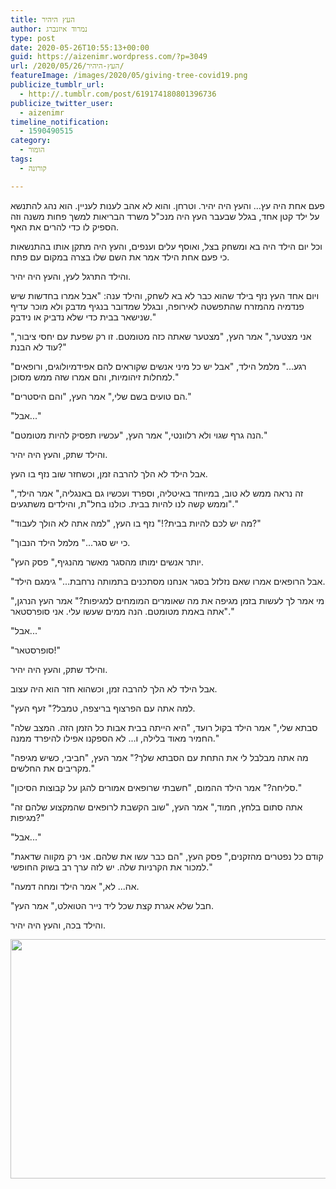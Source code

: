 ```yaml
---
title: העץ היהיר
author: נמרוד איזנברג
type: post
date: 2020-05-26T10:55:13+00:00
guid: https://aizenimr.wordpress.com/?p=3049
url: /2020/05/26/העץ-היהיר/
featureImage: /images/2020/05/giving-tree-covid19.png
publicize_tumblr_url:
  - http://.tumblr.com/post/619174180801396736
publicize_twitter_user:
  - aizenimr
timeline_notification:
  - 1590490515
category:
  - הומור
tags:
  - קורונה

---
```

פעם אחת היה עץ... והעץ היה יהיר. וטרחן. והוא לא אהב לענות לעניין. הוא נהג להתנשא על ילד קטן אחד, בגלל שבעבר העץ היה מנכ"ל משרד הבריאות למשך פחות משנה וזה הספיק לו כדי להרים את האף.

וכל יום הילד היה בא ומשחק בצל, ואוסף עלים וענפים, והעץ היה מתקן אותו בהתנשאות כי פעם אחת הילד אמר את השם שלו בצרה במקום עם פתח.

והילד התרגל לעץ, והעץ היה יהיר.

ויום אחד העץ נזף בילד שהוא כבר לא בא לשחק, והילד ענה: "אבל אמרו בחדשות שיש פנדמיה מהמזרח שהתפשטה לאירופה, ובגלל שמדובר בנגיף מדבק ולא מוכר עדיף שנישאר בבית כדי שלא נדביק או נידבק."

"אני מצטער," אמר העץ, "מצטער שאתה כזה מטומטם. זו רק שפעת עם יחסי ציבור, עוד לא הבנת?"

"רגע..." מלמל הילד, "אבל יש כל מיני אנשים שקוראים להם אפידמיולוגים, ורופאים למחלות זיהומיות, והם אמרו שזה ממש מסוכן."

"הם טועים בשם שלי," אמר העץ, "והם היסטרים."

"אבל..."

"הנה גרף שגוי ולא רלוונטי," אמר העץ, "עכשיו תפסיק להיות מטומטם."

והילד שתק, והעץ היה יהיר.

אבל הילד לא הלך להרבה זמן, וכשחזר שוב נזף בו העץ.

"זה נראה ממש לא טוב, במיוחד באיטליה, וספרד ועכשיו גם באנגליה," אמר הילד, "וממש קשה לנו להיות בבית. כולנו בחל"ת, והילדים משתגעים."

"מה יש לכם להיות בבית?!" נזף בו העץ, "למה אתה לא הולך לעבוד?"

"כי יש סגר..." מלמל הילד הנבוך.

"יותר אנשים ימותו מהסגר מאשר מהנגיף," פסק העץ.

"אבל הרופאים אמרו שאם נזלזל בסגר אנחנו מסתכנים בתמותה נרחבת..." גימגם הילד.

"מי אמר לך לעשות בזמן מגיפה את מה שאומרים המומחים למגיפות?" אמר העץ הנרגן, "אתה באמת מטומטם. הנה ממים שעשו עלי. אני סופרסטאר."

"אבל..."

"סופרסטאר!"

והילד שתק, והעץ היה יהיר.

אבל הילד לא הלך להרבה זמן, וכשהוא חזר הוא היה עצוב.

"למה אתה עם הפרצוף בריצפה, טמבל?" זעף העץ.

"סבתא שלי," אמר הילד בקול רועד, "היא הייתה בבית אבות כל הזמן הזה. המצב שלה החמיר מאוד בלילה, ו... לא הספקנו אפילו להיפרד ממנה."

"מה אתה מבלבל לי את התחת עם הסבתא שלך?" אמר העץ, "חביבי, כשיש מגיפה מקריבים את החלשים."

"סליחה?" אמר הילד ההמום, "חשבתי שרופאים אמורים להגן על קבוצות הסיכון."

"אתה סתום בלחץ, חמוד," אמר העץ, "שוב הקשבת לרופאים שהמקצוע שלהם זה מגיפות?"

"אבל..."

"קודם כל נפטרים מהזקנים," פסק העץ, "הם כבר עשו את שלהם. אני רק מקווה שדאגת למכור את הקרניות שלה. יש לזה ערך רב בשוק החופשי."

"אה... לא," אמר הילד ומחה דמעה.

"חבל שלא אגרת קצת שכל ליד נייר הטואלט," אמר העץ.

והילד בכה, והעץ היה יהיר.

<img decoding="async" loading="lazy" class="aligncenter wp-image-3064 size-full" src="/images/2020/05/yoram-lass.jpg" alt="" width="624" height="383" srcset="/images/2020/05/yoram-lass.jpg 624w, /images/2020/05/yoram-lass-200x123.jpg 200w" sizes="(max-width: 624px) 100vw, 624px" />